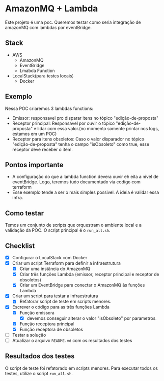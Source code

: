 # AmazonMQ + Lambda
Este projeto é uma poc. Queremos testar como seria integração de amazonMQ com lambdas por eventBridge.

## Stack
- AWS
    - AmazonMQ
    - EventBridge
    - Lmabda Function
- LocalStack(para testes locais)
    - Docker

## Exemplo
Nessa POC criaremos 3 lambdas functions:
- Emissor: responsavel pro disparar itens no tópico "edição-de-proposta"
- Receptor principal: Responsavel por ouvir o tópico "edição-de-proposta" e lidar com essa valor.(no momento somente printar nos logs, estamos em um POC)
- Receptor para itens obsoletos: Caso o valor disparador no tópico "edição-de-proposta" tenha o campo "isObsoleto" como true, esse receptor deve receber o item.

## Pontos importante
- A configuração do que a lambda function devera ouvir eh eita a nivel de eventBridge. Logo, teremos tudo documentado via codigo com terraform
- Esse exemplo tende a ser o mais simples possivel. A ideia é validar essa infra.

## Como testar
Temos um conjunto de scripts que orquestram o ambiente local e a validação da POC. O script principal é o `run_all.sh`.

## Checklist

*   [x] Configurar o LocalStack com Docker
*   [x] Criar um script Terraform para definir a infraestrutura
    *   [x] Criar uma instância do AmazonMQ
    *   [x] Criar três funções Lambda (emissor, receptor principal e receptor de obsoletos)
    *   [x] Criar um EventBridge para conectar o AmazonMQ às funções Lambda
*   [x] Criar um script para testar a infraestrutura
    *   [x] Refatorar script de teste em scripts menores.
*   [x] Escrever o código para as três funções Lambda
    *   [x] Função emissora
        *   [x] devemos conseguir alterar o valor "isObsoleto" por parametros.
    *   [x] Função receptora principal
    *   [x] Função receptora de obsoletos
*   [ ] Testar a solução
*   [ ] Atualizar o arquivo `README.md` com os resultados dos testes

## Resultados dos testes

O script de teste foi refatorado em scripts menores. Para executar todos os testes, utilize o script `run_all.sh`.
